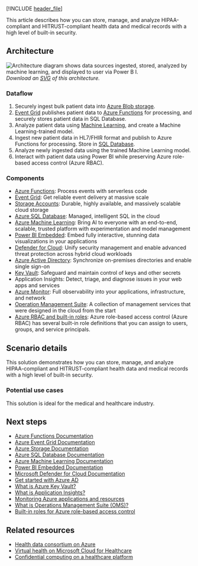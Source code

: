 [!INCLUDE [header_file](../../../includes/sol-idea-header.md)]

This article describes how you can store, manage, and analyze HIPAA-compliant and HITRUST-compliant health data and medical records with a high level of built-in security.

## Architecture

![Architecture diagram shows data sources ingested, stored, analyzed by machine learning, and displayed to user via Power B I.](../media/security-compliance-blueprint-hipaa-hitrust-health-data-ai.png)
*Download an [SVG](../media/security-compliance-blueprint-hipaa-hitrust-health-data-ai.svg) of this architecture.*

### Dataflow

1. Securely ingest bulk patient data into [Azure Blob storage](/azure/storage/blobs).
1. [Event Grid](/azure/event-grid) publishes patient data to [Azure Functions](/azure/azure-functions) for processing, and securely stores patient data in SQL Database.
1. Analyze patient data using [Machine Learning](/azure/machine-learning), and create a Machine Learning-trained model.
1. Ingest new patient data in HL7/FHIR format and publish to Azure Functions for processing. Store in [SQL Database](/azure/sql-database).
1. Analyze newly ingested data using the trained Machine Learning model.
1. Interact with patient data using Power BI while preserving Azure role-based access control (Azure RBAC).

### Components

- [Azure Functions](https://azure.microsoft.com/services/functions): Process events with serverless code
- [Event Grid](https://azure.microsoft.com/services/event-grid): Get reliable event delivery at massive scale
- [Storage Accounts](https://azure.microsoft.com/services/storage): Durable, highly available, and massively scalable cloud storage
- [Azure SQL Database](https://azure.microsoft.com/services/sql-database): Managed, intelligent SQL in the cloud
- [Azure Machine Learning](https://azure.microsoft.com/services/machine-learning): Bring AI to everyone with an end-to-end, scalable, trusted platform with experimentation and model management
- [Power BI Embedded](https://azure.microsoft.com/services/power-bi-embedded): Embed fully interactive, stunning data visualizations in your applications
- [Defender for Cloud](https://azure.microsoft.com/services/security-center): Unify security management and enable advanced threat protection across hybrid cloud workloads
- [Azure Active Directory](https://azure.microsoft.com/services/active-directory): Synchronize on-premises directories and enable single sign-on
- [Key Vault](https://azure.microsoft.com/services/key-vault): Safeguard and maintain control of keys and other secrets
- Application Insights: Detect, triage, and diagnose issues in your web apps and services
- [Azure Monitor](https://azure.microsoft.com/services/monitor): Full observability into your applications, infrastructure, and network
- [Operation Management Suite](https://www.microsoft.com/cloud-platform/operations-management-suite): A collection of management services that were designed in the cloud from the start
- [Azure RBAC and built-in roles](/azure/role-based-access-control/built-in-roles): Azure role-based access control (Azure RBAC) has several built-in role definitions that you can assign to users, groups, and service principals.

## Scenario details

This solution demonstrates how you can store, manage, and analyze HIPAA-compliant and HITRUST-compliant health data and medical records with a high level of built-in security.

### Potential use cases

This solution is ideal for the medical and healthcare industry.

## Next steps

- [Azure Functions Documentation](/azure/azure-functions)
- [Azure Event Grid Documentation](/azure/event-grid)
- [Azure Storage Documentation](/azure/storage)
- [Azure SQL Database Documentation](/azure/sql-database)
- [Azure Machine Learning Documentation](/azure/machine-learning)
- [Power BI Embedded Documentation](/azure/power-bi-embedded)
- [Microsoft Defender for Cloud Documentation](/azure/security-center)
- [Get started with Azure AD](/azure/active-directory/get-started-azure-ad)
- [What is Azure Key Vault?](/azure/key-vault/key-vault-overview)
- [What is Application Insights?](/azure/application-insights/app-insights-overview)
- [Monitoring Azure applications and resources](/azure/monitoring-and-diagnostics/monitoring-overview)
- [What is Operations Management Suite (OMS)?](/azure/operations-management-suite/operations-management-suite-overview)
- [Built-in roles for Azure role-based access control](/azure/role-based-access-control/built-in-roles)

## Related resources

- [Health data consortium on Azure](../../example-scenario/data/azure-health-data-consortium.yml)
- [Virtual health on Microsoft Cloud for Healthcare](../../example-scenario/mch-health/virtual-health-mch.yml)
- [Confidential computing on a healthcare platform](../../example-scenario/confidential/healthcare-inference.yml)
